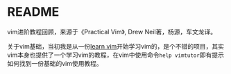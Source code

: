 # README

vim进阶教程回顾，来源于《Practical Vim》, Drew Neil著，杨源，车文龙译。

关于vim基础，当初我是从一份[learn vim](https://github.com/dofy/learn-vim)开始学习vim的，是个不错的项目，其实vim本身也提供了一个学习vim的教程，在vim中使用命令`help vimtutor`即有提示如何找到一份基础的vim使用教程。

